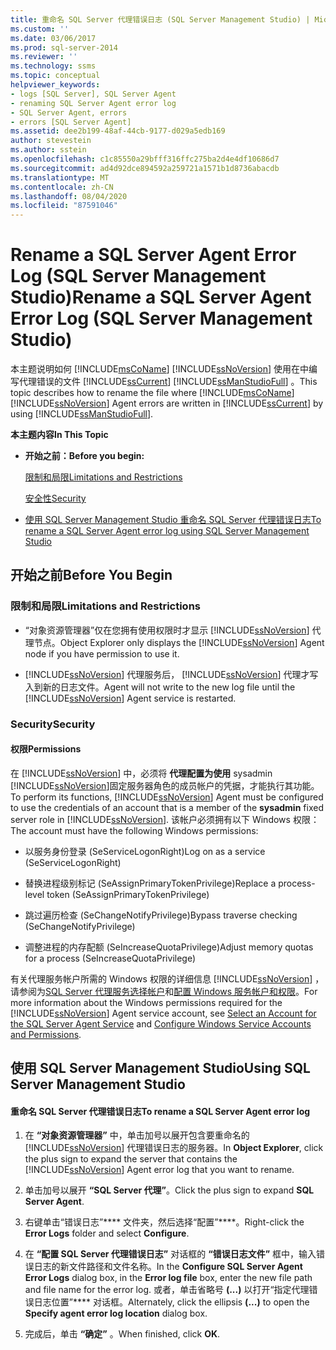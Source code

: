 ```yaml
---
title: 重命名 SQL Server 代理错误日志 (SQL Server Management Studio) | Microsoft Docs
ms.custom: ''
ms.date: 03/06/2017
ms.prod: sql-server-2014
ms.reviewer: ''
ms.technology: ssms
ms.topic: conceptual
helpviewer_keywords:
- logs [SQL Server], SQL Server Agent
- renaming SQL Server Agent error log
- SQL Server Agent, errors
- errors [SQL Server Agent]
ms.assetid: dee2b199-48af-44cb-9177-d029a5edb169
author: stevestein
ms.author: sstein
ms.openlocfilehash: c1c85550a29bfff316ffc275ba2d4e4df10686d7
ms.sourcegitcommit: ad4d92dce894592a259721a1571b1d8736abacdb
ms.translationtype: MT
ms.contentlocale: zh-CN
ms.lasthandoff: 08/04/2020
ms.locfileid: "87591046"
---
```

# <a name="rename-a-sql-server-agent-error-log-sql-server-management-studio"></a><span data-ttu-id="d8065-102">Rename a SQL Server Agent Error Log (SQL Server Management Studio)</span><span class="sxs-lookup"><span data-stu-id="d8065-102">Rename a SQL Server Agent Error Log (SQL Server Management Studio)</span></span>
  <span data-ttu-id="d8065-103">本主题说明如何 [!INCLUDE[msCoName](../../includes/msconame-md.md)] [!INCLUDE[ssNoVersion](../../includes/ssnoversion-md.md)] 使用在中编写代理错误的文件 [!INCLUDE[ssCurrent](../../includes/sscurrent-md.md)] [!INCLUDE[ssManStudioFull](../../includes/ssmanstudiofull-md.md)] 。</span><span class="sxs-lookup"><span data-stu-id="d8065-103">This topic describes how to rename the file where [!INCLUDE[msCoName](../../includes/msconame-md.md)] [!INCLUDE[ssNoVersion](../../includes/ssnoversion-md.md)] Agent errors are written in [!INCLUDE[ssCurrent](../../includes/sscurrent-md.md)] by using [!INCLUDE[ssManStudioFull](../../includes/ssmanstudiofull-md.md)].</span></span>  
  
 <span data-ttu-id="d8065-104">**本主题内容**</span><span class="sxs-lookup"><span data-stu-id="d8065-104">**In This Topic**</span></span>  
  
-   <span data-ttu-id="d8065-105">**开始之前：**</span><span class="sxs-lookup"><span data-stu-id="d8065-105">**Before you begin:**</span></span>  
  
     [<span data-ttu-id="d8065-106">限制和局限</span><span class="sxs-lookup"><span data-stu-id="d8065-106">Limitations and Restrictions</span></span>](#Restrictions)  
  
     [<span data-ttu-id="d8065-107">安全性</span><span class="sxs-lookup"><span data-stu-id="d8065-107">Security</span></span>](#Security)  
  
-   [<span data-ttu-id="d8065-108">使用 SQL Server Management Studio 重命名 SQL Server 代理错误日志</span><span class="sxs-lookup"><span data-stu-id="d8065-108">To rename a SQL Server Agent error log using SQL Server Management Studio</span></span>](#SSMSProcedure)  
  
##  <a name="before-you-begin"></a><a name="BeforeYouBegin"></a> <span data-ttu-id="d8065-109">开始之前</span><span class="sxs-lookup"><span data-stu-id="d8065-109">Before You Begin</span></span>  
  
###  <a name="limitations-and-restrictions"></a><a name="Restrictions"></a> <span data-ttu-id="d8065-110">限制和局限</span><span class="sxs-lookup"><span data-stu-id="d8065-110">Limitations and Restrictions</span></span>  
  
-   <span data-ttu-id="d8065-111">“对象资源管理器”仅在您拥有使用权限时才显示 [!INCLUDE[ssNoVersion](../../includes/ssnoversion-md.md)] 代理节点。</span><span class="sxs-lookup"><span data-stu-id="d8065-111">Object Explorer only displays the [!INCLUDE[ssNoVersion](../../includes/ssnoversion-md.md)] Agent node if you have permission to use it.</span></span>  
  
-   [!INCLUDE[ssNoVersion](../../includes/ssnoversion-md.md)] <span data-ttu-id="d8065-112">代理服务后， [!INCLUDE[ssNoVersion](../../includes/ssnoversion-md.md)] 代理才写入到新的日志文件。</span><span class="sxs-lookup"><span data-stu-id="d8065-112">Agent will not write to the new log file until the [!INCLUDE[ssNoVersion](../../includes/ssnoversion-md.md)] Agent service is restarted.</span></span>  
  
###  <a name="security"></a><a name="Security"></a> <span data-ttu-id="d8065-113">Security</span><span class="sxs-lookup"><span data-stu-id="d8065-113">Security</span></span>  
  
####  <a name="permissions"></a><a name="Permissions"></a> <span data-ttu-id="d8065-114">权限</span><span class="sxs-lookup"><span data-stu-id="d8065-114">Permissions</span></span>  
 <span data-ttu-id="d8065-115">在 [!INCLUDE[ssNoVersion](../../includes/ssnoversion-md.md)] 中，必须将 **代理配置为使用** sysadmin [!INCLUDE[ssNoVersion](../../includes/ssnoversion-md.md)]固定服务器角色的成员帐户的凭据，才能执行其功能。</span><span class="sxs-lookup"><span data-stu-id="d8065-115">To perform its functions, [!INCLUDE[ssNoVersion](../../includes/ssnoversion-md.md)] Agent must be configured to use the credentials of an account that is a member of the **sysadmin** fixed server role in [!INCLUDE[ssNoVersion](../../includes/ssnoversion-md.md)].</span></span> <span data-ttu-id="d8065-116">该帐户必须拥有以下 Windows 权限：</span><span class="sxs-lookup"><span data-stu-id="d8065-116">The account must have the following Windows permissions:</span></span>  
  
-   <span data-ttu-id="d8065-117">以服务身份登录 (SeServiceLogonRight)</span><span class="sxs-lookup"><span data-stu-id="d8065-117">Log on as a service (SeServiceLogonRight)</span></span>  
  
-   <span data-ttu-id="d8065-118">替换进程级别标记 (SeAssignPrimaryTokenPrivilege)</span><span class="sxs-lookup"><span data-stu-id="d8065-118">Replace a process-level token (SeAssignPrimaryTokenPrivilege)</span></span>  
  
-   <span data-ttu-id="d8065-119">跳过遍历检查 (SeChangeNotifyPrivilege)</span><span class="sxs-lookup"><span data-stu-id="d8065-119">Bypass traverse checking (SeChangeNotifyPrivilege)</span></span>  
  
-   <span data-ttu-id="d8065-120">调整进程的内存配额 (SeIncreaseQuotaPrivilege)</span><span class="sxs-lookup"><span data-stu-id="d8065-120">Adjust memory quotas for a process (SeIncreaseQuotaPrivilege)</span></span>  
  
 <span data-ttu-id="d8065-121">有关代理服务帐户所需的 Windows 权限的详细信息 [!INCLUDE[ssNoVersion](../../includes/ssnoversion-md.md)] ，请参阅为[SQL Server 代理服务选择帐户](select-an-account-for-the-sql-server-agent-service.md)和[配置 Windows 服务帐户和权限](../../database-engine/configure-windows/configure-windows-service-accounts-and-permissions.md)。</span><span class="sxs-lookup"><span data-stu-id="d8065-121">For more information about the Windows permissions required for the [!INCLUDE[ssNoVersion](../../includes/ssnoversion-md.md)] Agent service account, see [Select an Account for the SQL Server Agent Service](select-an-account-for-the-sql-server-agent-service.md) and [Configure Windows Service Accounts and Permissions](../../database-engine/configure-windows/configure-windows-service-accounts-and-permissions.md).</span></span>  
  
##  <a name="using-sql-server-management-studio"></a><a name="SSMSProcedure"></a> <span data-ttu-id="d8065-122">使用 SQL Server Management Studio</span><span class="sxs-lookup"><span data-stu-id="d8065-122">Using SQL Server Management Studio</span></span>  
  
#### <a name="to-rename-a-sql-server-agent-error-log"></a><span data-ttu-id="d8065-123">重命名 SQL Server 代理错误日志</span><span class="sxs-lookup"><span data-stu-id="d8065-123">To rename a SQL Server Agent error log</span></span>  
  
1.  <span data-ttu-id="d8065-124">在 **“对象资源管理器”** 中，单击加号以展开包含要重命名的 [!INCLUDE[ssNoVersion](../../includes/ssnoversion-md.md)] 代理错误日志的服务器。</span><span class="sxs-lookup"><span data-stu-id="d8065-124">In **Object Explorer**, click the plus sign to expand the server that contains the [!INCLUDE[ssNoVersion](../../includes/ssnoversion-md.md)] Agent error log that you want to rename.</span></span>  
  
2.  <span data-ttu-id="d8065-125">单击加号以展开 **“SQL Server 代理”**。</span><span class="sxs-lookup"><span data-stu-id="d8065-125">Click the plus sign to expand **SQL Server Agent**.</span></span>  
  
3.  <span data-ttu-id="d8065-126">右键单击“错误日志”\*\*\*\* 文件夹，然后选择“配置”\*\*\*\*。</span><span class="sxs-lookup"><span data-stu-id="d8065-126">Right-click the **Error Logs** folder and select **Configure**.</span></span>  
  
4.  <span data-ttu-id="d8065-127">在 **“配置 SQL Server 代理错误日志”** 对话框的 **“错误日志文件”** 框中，输入错误日志的新文件路径和文件名称。</span><span class="sxs-lookup"><span data-stu-id="d8065-127">In the **Configure SQL Server Agent Error Logs** dialog box, in the **Error log file** box, enter the new file path and file name for the error log.</span></span> <span data-ttu-id="d8065-128">或者，单击省略号 **(...)** 以打开“指定代理错误日志位置”\*\*\*\* 对话框。</span><span class="sxs-lookup"><span data-stu-id="d8065-128">Alternately, click the ellipsis **(...)** to open the **Specify agent error log location** dialog box.</span></span>  
  
5.  <span data-ttu-id="d8065-129">完成后，单击 **“确定”** 。</span><span class="sxs-lookup"><span data-stu-id="d8065-129">When finished, click **OK**.</span></span>  
  
  
